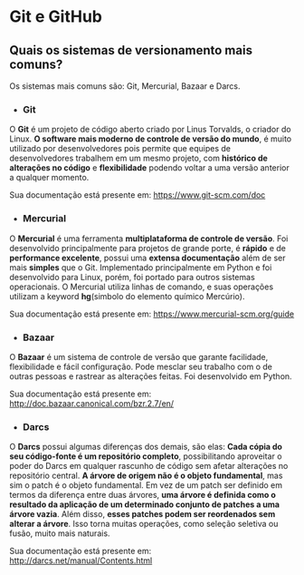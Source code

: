 # Git e GitHub

## Quais os sistemas de versionamento mais comuns?
Os sistemas mais comuns são: Git, Mercurial, Bazaar e Darcs.

* ### Git
O **Git** é um projeto de código aberto criado por Linus Torvalds, o criador do Linux. **O software mais moderno de controle de versão do mundo**, é muito utilizado por desenvolvedores pois permite que equipes de desenvolvedores trabalhem em um mesmo projeto, com **histórico de alterações no código** e **flexibilidade** podendo voltar a uma versão anterior a qualquer momento.

Sua documentação está presente em: https://www.git-scm.com/doc

* ### Mercurial
O **Mercurial** é uma ferramenta **multiplataforma de controle de versão**. Foi desenvolvido principalmente para projetos de grande porte, é **rápido** e de **performance excelente**, possui uma **extensa documentação** além de ser mais **simples** que o Git. Implementado principalmente em Python e foi desenvolvido para Linux, porém, foi portado para outros sistemas operacionais. O Mercurial utiliza linhas de comando, e suas operações utilizam a keyword **hg**(simbolo do elemento químico Mercúrio).

Sua documentação está presente em: <https://www.mercurial-scm.org/guide>

* ### Bazaar
O **Bazaar** é um sistema de controle de versão que garante facilidade, flexibilidade e fácil configuração. Pode mesclar seu trabalho com o de outras pessoas e rastrear as alterações feitas. Foi desenvolvido em Python.

Sua documentação está presente em: <http://doc.bazaar.canonical.com/bzr.2.7/en/>

* ### Darcs
O **Darcs** possui algumas diferenças dos demais, são elas: **Cada cópia do seu código-fonte é um repositório completo**, possibilitando aproveitar o poder do Darcs em qualquer rascunho de código sem afetar alterações no repositório central. **A árvore de origem não é o objeto fundamental**, mas sim o patch é o objeto fundamental. Em vez de um patch ser definido em termos da diferença entre duas árvores, **uma árvore é definida como o resultado da aplicação de um determinado conjunto de patches a uma árvore vazia**. Além disso, **esses patches podem ser reordenados sem alterar a árvore**. Isso torna muitas operações, como seleção seletiva ou fusão, muito mais naturais. 

Sua documentação está presente em: <http://darcs.net/manual/Contents.html>

